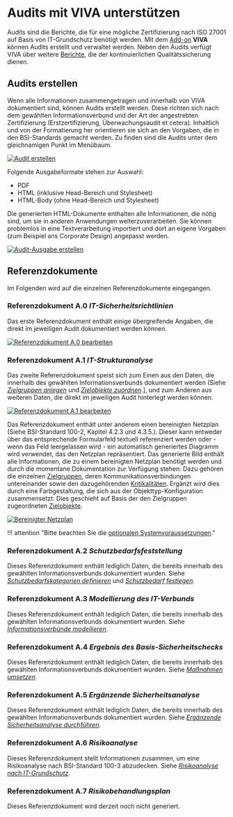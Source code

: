 # Audits mit VIVA unterstützen

Audits sind die Berichte, die für eine mögliche Zertifizierung nach ISO 27001 auf Basis von IT-Grundschutz benötigt werden. Mit dem [Add-on](../index.md) **VIVA** können Audits erstellt und verwaltet werden. Neben den Audits verfügt VIVA über weitere [Berichte](berichte-mit-viva.md), die der kontinuierlichen Qualitätssicherung dienen.

Audits erstellen
----------------

Wenn alle Informationen zusammengetragen und innerhalb von VIVA dokumentiert sind, können Audits erstellt werden. Diese richten sich nach dem gewählten Informationsverbund und der Art der angestrebten Zertifizierung (Erstzertifizierung, Überwachungsaudit et cetera). Inhaltlich und von der Formatierung her orientieren sie sich an den Vorgaben, die in den BSI-Standards gemacht werden. Zu finden sind die Audits unter dem gleichnamigen Punkt im Menübaum.

[![Audit erstellen](../../assets/images/de/i-doit-add-ons/viva/audits/1-va.png)](../../assets/images/de/i-doit-add-ons/viva/audits/1-va.png)

Folgende Ausgabeformate stehen zur Auswahl:

*   PDF
*   HTML (inklusive Head-Bereich und Stylesheet)
*   HTML-Body (ohne Head-Bereich und Stylesheet)

Die generierten HTML-Dokumente enthalten alle Informationen, die nötig sind, um sie in anderen Anwendungen weiterzuverarbeiten. Sie können problemlos in eine Textverarbeitung importiert und dort an eigene Vorgaben (zum Beispiel ans Corporate Design) angepasst werden.

[![Audit-Ausgabe erstellen](../../assets/images/de/i-doit-add-ons/viva/audits/2-va.png)](../../assets/images/de/i-doit-add-ons/viva/audits/2-va.png)

Referenzdokumente
-----------------

Im Folgenden wird auf die einzelnen Referenzdokumente eingegangen.

### Referenzdokument A.0 _IT-Sicherheitsrichtlinien_

Das erste Referenzdokument enthält einige übergreifende Angaben, die direkt im jeweiligen Audit dokumentiert werden können.

[![Referenzdokument A.0 bearbeiten](../../assets/images/de/i-doit-add-ons/viva/audits/3-va.png)](../../assets/images/de/i-doit-add-ons/viva/audits/3-va.png)

### Referenzdokument A.1 _IT-Strukturanalyse_

Das zweite Referenzdokument speist sich zum Einen aus den Daten, die innerhalb des gewählten Informationsverbunds dokumentiert werden (Siehe _[Zielgruppen anlegen](./vorgehensweise-mit-viva.md)_ und _[Zielobjekte zuordnen](./vorgehensweise-mit-viva.md)_.\], und zum Anderen aus weiteren Daten, die direkt im jeweiligen Audit hinterlegt werden können.

[![Referenzdokument A.1 bearbeiten](../../assets/images/de/i-doit-add-ons/viva/audits/4-va.png)](../../assets/images/de/i-doit-add-ons/viva/audits/4-va.png)

Das Referenzdokument enthält unter anderem einen bereinigten Netzplan (Siehe BSI-Standard 100-2, Kapitel 4.2.3 und 4.3.5.). Dieser kann entweder über das entsprechende Formularfeld textuell referenziert werden oder - wenn das Feld leergelassen wird - ein automatisch generiertes Diagramm wird verwendet, das den Netzplan repräsentiert. Das generierte Bild enthält alle Informationen, die zu einem bereinigten Netzplan benötigt werden und durch die momentane Dokumentation zur Verfügung stehen: Dazu gehören die einzelnen [Zielgruppen](./vorgehensweise-mit-viva.md), deren Kommunikationsverbindungen untereinander sowie den dazugehörenden [Kritikalitäten](./vorgehensweise-mit-viva.md). Ergänzt wird dies durch eine Farbgestaltung, die sich aus der Objekttyp-Konfiguration zusammensetzt: Dies geschieht auf Basis der den Zielgruppen zugeordneten [Zielobjekte](./vorgehensweise-mit-viva.md).

[![Bereinigter Netzplan](../../assets/images/de/i-doit-add-ons/viva/audits/5-va.jpg)](../../assets/images/de/i-doit-add-ons/viva/audits/5-va.jpg)

!!! attention "Bitte beachten Sie die [optionalen Systemvoraussetzungen](./vorbereitung-der-viva-installation.md)."

### Referenzdokument A.2 _Schutzbedarfsfeststellung_

Dieses Referenzdokument enthält lediglich Daten, die bereits innerhalb des gewählten Informationsverbunds dokumentiert wurden. Siehe [_Schutzbedarfskategorien definieren_](./vorgehensweise-mit-viva.md) und _[Schutzbedarf festlegen](./vorgehensweise-mit-viva.md)_.

### Referenzdokument A.3 _Modellierung des IT-Verbunds_

Dieses Referenzdokument enthält lediglich Daten, die bereits innerhalb des gewählten Informationsverbunds dokumentiert wurden. Siehe _[Informationsverbünde modellieren](./vorgehensweise-mit-viva.md)_.

### Referenzdokument A.4 _Ergebnis des Basis-Sicherheitschecks_

Dieses Referenzdokument enthält lediglich Daten, die bereits innerhalb des gewählten Informationsverbunds dokumentiert wurden. Siehe _[Maßnahmen umsetzen](./vorgehensweise-mit-viva.md)_.

### Referenzdokument A.5 _Ergänzende Sicherheitsanalyse_

Dieses Referenzdokument enthält lediglich Daten, die bereits innerhalb des gewählten Informationsverbunds dokumentiert wurden. Siehe _[Ergänzende Sicherheitsanalyse durchführen](./vorgehensweise-mit-viva.md)_.

### Referenzdokument A.6 _Risikoanalyse_

Dieses Referenzdokument stellt Informationen zusammen, um eine Risikoanalyse nach BSI-Standard 100-3 abzudecken. Siehe _[Risikoanalyse nach IT-Grundschutz](./risikoanalyse-nach-it-grundschutz.md)_.

### Referenzdokument A.7 _Risikobehandlungsplan_

Dieses Referenzdokument wird derzeit noch nicht generiert.
